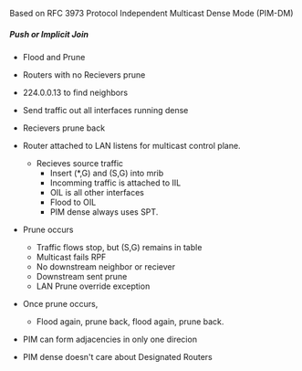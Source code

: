 Based on RFC 3973 Protocol Independent Multicast Dense Mode (PIM-DM)

##### Push or Implicit Join
- Flood and Prune
- Routers with no Recievers prune
- 224.0.0.13 to find neighbors
- Send traffic out all interfaces running dense
- Recievers prune back
- Router attached to LAN listens for multicast control plane.
   - Recieves source traffic
     - Insert (*,G) and (S,G) into mrib
     - Incomming traffic is attached to IIL
     - OIL is all other interfaces
     - Flood to OIL
     - PIM dense always uses SPT.
- Prune occurs
  - Traffic flows stop, but (S,G) remains in table
  - Multicast fails RPF
  - No downstream neighbor or reciever
  - Downstream sent prune
  - LAN Prune override exception

 - Once prune occurs, 
   - Flood again, prune back, flood again, prune back.

 - PIM can form adjacencies in only one direcion
 - PIM dense doesn't care about Designated Routers
